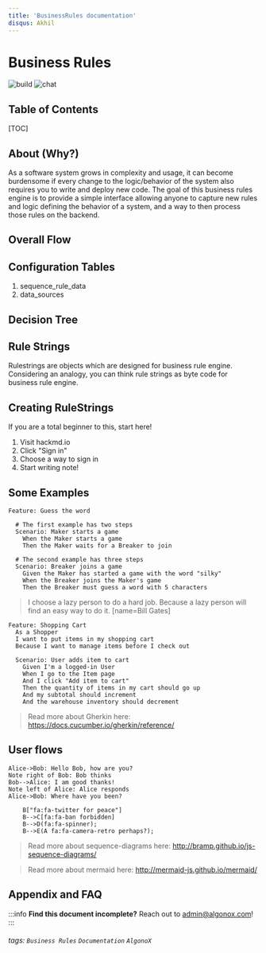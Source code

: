 ```yaml
---
title: 'BusinessRules documentation'
disqus: Akhil
---
```


Business Rules
===
![build](https://img.shields.io/appveyor/build/:user/:repo)
![chat](https://img.shields.io/discord/:serverId.svg)

## Table of Contents

[TOC]

## About (Why?)
As a software system grows in complexity and usage, it can become burdensome if every change to the logic/behavior of the system also requires you to write and deploy new code. The goal of this business rules engine is to provide a simple interface allowing anyone to capture new rules and logic defining the behavior of a system, and a way to then process those rules on the backend.

## Overall Flow


## Configuration Tables
1) sequence_rule_data
2) data_sources

## Decision Tree

## Rule Strings
Rulestrings are objects which are designed for business rule engine.
Considering an analogy, you can think rule strings as byte code for business rule engine.

## Creating RuleStrings

If you are a total beginner to this, start here!

1. Visit hackmd.io
2. Click "Sign in"
3. Choose a way to sign in
4. Start writing note!

Some Examples
---

```gherkin=
Feature: Guess the word

  # The first example has two steps
  Scenario: Maker starts a game
    When the Maker starts a game
    Then the Maker waits for a Breaker to join

  # The second example has three steps
  Scenario: Breaker joins a game
    Given the Maker has started a game with the word "silky"
    When the Breaker joins the Maker's game
    Then the Breaker must guess a word with 5 characters
```
> I choose a lazy person to do a hard job. Because a lazy person will find an easy way to do it. [name=Bill Gates]


```gherkin=
Feature: Shopping Cart
  As a Shopper
  I want to put items in my shopping cart
  Because I want to manage items before I check out

  Scenario: User adds item to cart
    Given I'm a logged-in User
    When I go to the Item page
    And I click "Add item to cart"
    Then the quantity of items in my cart should go up
    And my subtotal should increment
    And the warehouse inventory should decrement
```

> Read more about Gherkin here: https://docs.cucumber.io/gherkin/reference/

User flows
---
```sequence
Alice->Bob: Hello Bob, how are you?
Note right of Bob: Bob thinks
Bob-->Alice: I am good thanks!
Note left of Alice: Alice responds
Alice->Bob: Where have you been?
```

```graph TD
    B["fa:fa-twitter for peace"]
    B-->C[fa:fa-ban forbidden]
    B-->D(fa:fa-spinner);
    B-->E(A fa:fa-camera-retro perhaps?);
```

> Read more about sequence-diagrams here: http://bramp.github.io/js-sequence-diagrams/



> Read more about mermaid here: http://mermaid-js.github.io/mermaid/

## Appendix and FAQ

:::info
**Find this document incomplete?** Reach out to admin@algonox.com!
:::

###### tags: `Business Rules` `Documentation` `AlgonoX`
